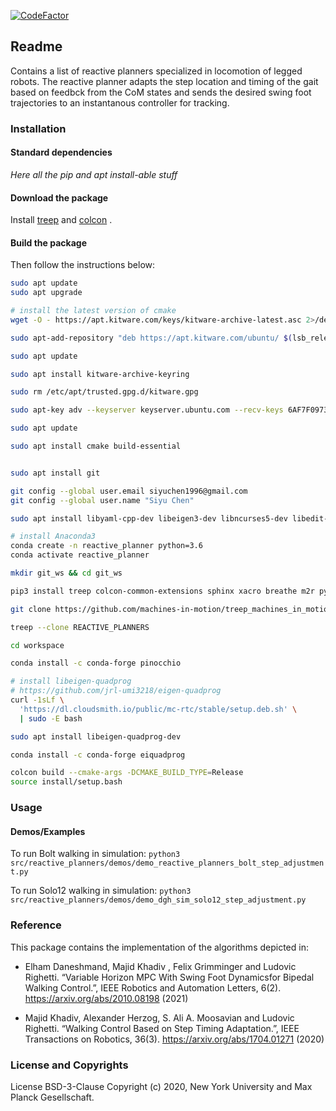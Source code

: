 [![CodeFactor](https://www.codefactor.io/repository/github/machines-in-motion/reactive_planners/badge/master?s=2265cf35a56607421790341030c3b894f59b1c28)](https://www.codefactor.io/repository/github/machines-in-motion/reactive_planners/overview/master)

Readme
------

Contains a list of reactive planners specialized in locomotion of legged robots. The reactive planner adapts the step location and timing of the gait based on feedbck from the CoM states and sends the desired swing foot trajectories to an instantanous controller for tracking.

### Installation

#### Standard dependencies

*Here all the pip and apt install-able stuff*

#### Download the package

Install
[treep](https://gitlab.is.tue.mpg.de/amd-clmc/treep)
and
[colcon](https://github.com/machines-in-motion/machines-in-motion.github.io/wiki/use_colcon)
.


#### Build the package


Then follow the instructions below:
```sh
sudo apt update
sudo apt upgrade

# install the latest version of cmake
wget -O - https://apt.kitware.com/keys/kitware-archive-latest.asc 2>/dev/null | gpg --dearmor - | sudo tee /etc/apt/trusted.gpg.d/kitware.gpg >/dev/null

sudo apt-add-repository "deb https://apt.kitware.com/ubuntu/ $(lsb_release -cs) main"

sudo apt update

sudo apt install kitware-archive-keyring

sudo rm /etc/apt/trusted.gpg.d/kitware.gpg

sudo apt-key adv --keyserver keyserver.ubuntu.com --recv-keys 6AF7F09730B3F0A4

sudo apt update

sudo apt install cmake build-essential


sudo apt install git

git config --global user.email siyuchen1996@gmail.com
git config --global user.name "Siyu Chen"

sudo apt install libyaml-cpp-dev libeigen3-dev libncurses5-dev libedit-dev libxmu-dev freeglut3 freeglut3-dev libboost-all-dev curl doxygen doxygen-doc doxygen-gui graphviz

# install Anaconda3
conda create -n reactive_planner python=3.6
conda activate reactive_planner

mkdir git_ws && cd git_ws

pip3 install treep colcon-common-extensions sphinx xacro breathe m2r pybullet quadprog scipy importlib-resources meshcat

git clone https://github.com/machines-in-motion/treep_machines_in_motion.git

treep --clone REACTIVE_PLANNERS

cd workspace

conda install -c conda-forge pinocchio

# install libeigen-quadprog
# https://github.com/jrl-umi3218/eigen-quadprog
curl -1sLf \
  'https://dl.cloudsmith.io/public/mc-rtc/stable/setup.deb.sh' \
  | sudo -E bash

sudo apt install libeigen-quadprog-dev

conda install -c conda-forge eiquadprog

colcon build --cmake-args -DCMAKE_BUILD_TYPE=Release
source install/setup.bash

```

### Usage

#### Demos/Examples

To run Bolt walking in simulation:
 `python3 src/reactive_planners/demos/demo_reactive_planners_bolt_step_adjustment.py`

To run Solo12 walking in simulation:
 `python3 src/reactive_planners/demos/demo_dgh_sim_solo12_step_adjustment.py`

### Reference

This package contains the implementation of the algorithms depicted in:

- Elham Daneshmand, Majid Khadiv , Felix Grimminger and Ludovic Righetti.
  “Variable Horizon MPC With Swing Foot Dynamicsfor Bipedal Walking Control.”,
  IEEE Robotics and Automation Letters, 6(2).
  https://arxiv.org/abs/2010.08198 (2021)

- Majid Khadiv, Alexander Herzog, S. Ali A. Moosavian and Ludovic Righetti.
  “Walking Control Based on Step Timing Adaptation.”,
  IEEE Transactions on Robotics, 36(3).
  https://arxiv.org/abs/1704.01271 (2020)

### License and Copyrights

License BSD-3-Clause
Copyright (c) 2020, New York University and Max Planck Gesellschaft.
